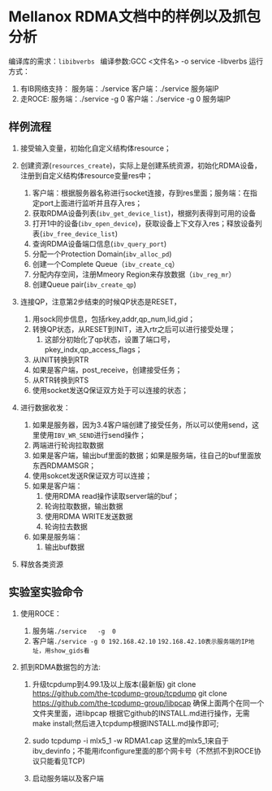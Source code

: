 <!--
 * @Descripttion: 
 * @version: 
 * @Author: tylerytr
 * @Date: 2022-10-30 22:25:57
 * @LastEditTime: 2022-11-18 14:01:12
 * @LastEditors: tylerytr
 * @FilePath: /tyleryin/worker/test/RDMA-EXAMPLE/mytest/README.md
 * Email:601576661@qq.com
 * Copyright (c) 2022 by tyleryin, All Rights Reserved. 
-->
# Mellanox RDMA文档中的样例以及抓包分析
编译库的需求：`libibverbs `
编译参数:GCC <文件名>  -o service  -libverbs
运行方式：
1. 有IB网络支持：
       服务端：./service
       客户端：./service 服务端IP
 2. 走ROCE:
       服务端：./service   -g  0
       客户端：./service -g 0  服务端IP

## 样例流程
1. 接受输入变量，初始化自定义结构体resource；
2. 创建资源(`resources_create`)，实际上是创建系统资源，初始化RDMA设备，注册到自定义结构体resource变量res中；
      1. 客户端：根据服务器名称进行socket连接，存到res里面；服务端：在指定port上面进行监听并且存入res；
      2. 获取RDMA设备列表(`ibv_get_device_list`)，根据列表得到可用的设备
      3. 打开1中的设备(`ibv_open_device`)，获取设备上下文存入res；释放设备列表(`ibv_free_device_list`)
      4. 查询RDMA设备端口信息(`ibv_query_port`)
      5. 分配一个Protection Domain(`ibv_alloc_pd`)
      6. 创建一个Complete Queue（`ibv_create_cq`）
      7. 分配内存空间，注册Mmeory Region来存放数据（`ibv_reg_mr`）
      8. 创建Queue pair(`ibv_create_qp`)

3. 连接QP，注意第2步结束的时候QP状态是RESET，
   1. 用sock同步信息，包括rkey,addr,qp_num,lid,gid；
   2. 转换QP状态，从RESET到INIT，进入rtr之后可以进行接受处理；
      1. 这部分初始化了qp状态，设置了端口号，pkey_indx,qp_access_flags；
   3. 从INIT转换到RTR
   4. 如果是客户端，post_receive，创建接受任务；
   5. 从RTR转换到RTS
   6. 使用socket发送Q保证双方处于可以连接的状态；

4.  进行数据收发：
    1.  如果是服务器，因为3.4客户端创建了接受任务，所以可以使用send，这里使用`IBV_WR_SEND`进行send操作；
    2.  两端进行轮询拉取数据
    3.  如果是客户端，输出buf里面的数据；如果是服务端，往自己的buf里面放东西RDMAMSGR；
    4.  使用sokcet发送R保证双方可以连接；
    5.  如果是客户端：
        1. 使用RDMA read操作读取server端的buf；
        2. 轮询拉取数据，输出数据
        3. 使用RDMA WRITE发送数据
        4. 轮询拉去数据
    6.  如果是服务端：
        1. 输出buf数据
5. 释放各类资源

## 实验室实验命令
1. 使用ROCE：
   1. 服务端`./service   -g  0`
   2. 客户端`./service -g 0 192.168.42.10` `192.168.42.10表示服务端的IP地址，用show_gids看`

2. 抓到RDMA数据包的方法:
   1. 升级tcpdump到4.99.1及以上版本(最新版)
		git clone https://github.com/the-tcpdump-group/tcpdump 
		git clone https://github.com/the-tcpdump-group/libpcap
		确保上面两个在同一个文件夹里面，进libpcap 根据它github的INSTALL.md进行操作，无需make install;然后进入tcpdump根据INSTALL.md操作即可;
		
	2. sudo tcpdump -i mlx5_1 -w RDMA1.cap
      这里的mlx5_1来自于ibv_devinfo；不能用ifconfigure里面的那个网卡号（不然抓不到ROCE协议只能看见TCP)
   1. 启动服务端以及客户端

